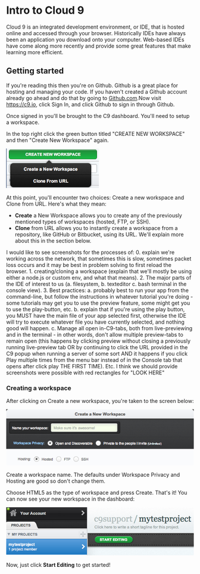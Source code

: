 Intro to Cloud 9
=====

Cloud 9 is an integrated development environment, or IDE, that is hosted online and accessed through your browser. Historically IDEs have always been an application
you download onto your computer. Web-based IDEs have come along more recently and provide some great features that make learning more efficient. 

## Getting started
If you're reading this then you're on Github. Github is a great place for hosting and managing your code. If you haven't created a Github account already go ahead and do that by 
going to <a href="https://github.com/">Github.com</a>.Now visit <a href="https://c9.io/">https://c9.io</a>, click Sign In, and click Github to sign in through Github. 

Once signed in you'll be brought to the C9 dashboard. You'll need to setup a workspace.

In the top right click the green button titled "CREATE NEW WORKSPACE" and then "Create New Workspace" again.

<img src="img/newWorkspace.png">

At this point, you'll encounter two choices: Create a new workspace and Clone from URL. Here's what they mean:

* **Create** a New Workspace allows you to create any of the previously mentioned types of workspaces (hosted, FTP, or SSH).
* **Clone** from URL allows you to instantly create a workspace from a repository, like GitHub or Bitbucket, using its URL. We'll explain more about this in the section below.

I would like to see screenshots for the processes of: 0. explain we're working across the network, that sometimes this is slow, sometimes packet loss occurs and it may be best in problem solving to first reload the browser.  1. creating/cloning a workspace (explain that we'll mostly be using either a node.js or custom env, and what that means).  2. The major parts of the IDE of interest to us (a. filesystem, b. texteditor c. bash terminal in the console view).  3. Best practices: a. probably best to run your app from the command-line, but follow the instructions in whatever tutorial you're doing - some tutorials may get you to use the preview feature, some might get you to use the play-button, etc. b. explain that if you're using the play button, you MUST have the main file of your app selected first, otherwise the IDE will try to execute whatever file you have currently selected, and nothing good will happen. c. Manage all open in-C9-tabs, both from live-previewing and in the terminal - in other words, don't allow multiple preview-tabs to remain open (this happens by clicking preview without closing a previously running live-preview tab OR by continuing to click the URL provided in the C9 popup when running a server of some sort AND it happens if you click Play multiple times from the menu bar instead of in the Console tab that opens after click play THE FIRST TIME).  Etc.  I think we should provide screenshots were possible with red rectangles for "LOOK HERE"

### Creating a workspace

After clicking on Create a new workspace, you're taken to the screen below:

<img src="img/createNewWorkspaceOptions.png">

Create a workspace name. The defaults under Workspace Privacy and Hosting are good so don't change them. 

Choose HTML5 as the type of workspace and press Create. That's it! You can now see your new workspace in the dashboard:

<img src="img/createdWorkspace.png">

Now, just click **Start Editing** to get started!